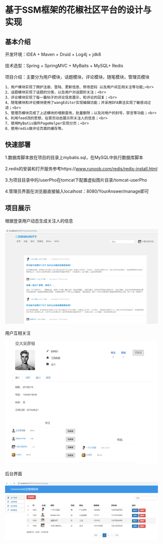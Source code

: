 基于SSM框架的花椒社区平台的设计与实现
=
## 基本介绍
开发环境：IDEA + Maven + Druid + Log4j + jdk8<br><br>
技术选型：Spring + SpringMVC + MyBaits + MySQL+ Redis<br><br>
项目介绍：主要分为用户模块，话题模块，评论模块，随笔模块，管理员模块<br>

    1、用户模块实现了拥护注册、登陆、更新信息、修改密码 以及用户间互相关注等功能;<br>
    2、话题模块实现了话题的分类，以及用户对话题的关注；<br>
    3、评论模块实现了每一篇帖子的评论信息展示，和评论的回复；<br>
    4、随笔模块和评论模块使用了wangEditor实现编辑功能；并采用DFA算法实现了敏感词过滤；<br>
    5、管理员模块完成了上述模块的增删查改，批量删除；以及对用户的封号，禁言等功能；<br>
    6、利用feed流的思想，在首页动态展示所关注人的信息；<br>
    7、使用MyBatis插件PageHelper实现分页；<br>
    8、使用redis做评论页面的缓存等。
## 快速部署<br>
   1.数据库脚本放在项目的目录上mybatis.sql，在MySQL中执行数据库脚本<br><br>
   2.redis的安装和打开服务参考https://www.runoob.com/redis/redis-install.html<br><br>
   3.为项目目录中的/userPho在tomcat下配置虚拟图片目录/tomcat-userPho  <br><br>
   4.管理员界面在浏览器直接输入localhost：8080/YourAnswer/manage即可<br>
## 项目展示<br>
根据登录用户动态生成关注人的信息<br><br>
![Image text](https://github.com/Rong0912/SSM/blob/master/image/index.png)<br><br>
用户互相关注<br><br>
![Image text](https://github.com/Rong0912/SSM/blob/master/image/concern.png )<br><br>
后台界面<br><br>
![Image text](https://github.com/Rong0912/SSM/blob/master/image/administrator.png )



